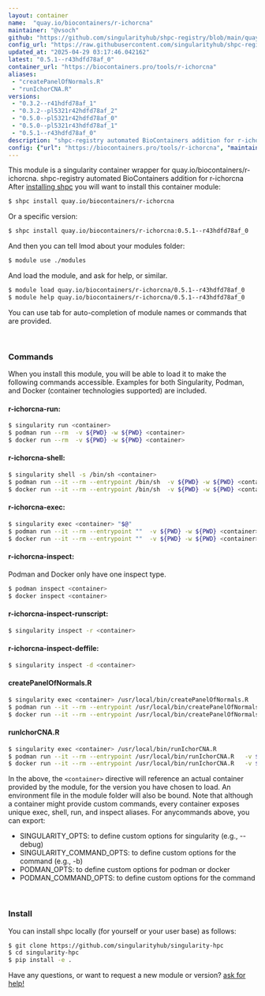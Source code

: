 ```yaml
---
layout: container
name:  "quay.io/biocontainers/r-ichorcna"
maintainer: "@vsoch"
github: "https://github.com/singularityhub/shpc-registry/blob/main/quay.io/biocontainers/r-ichorcna/container.yaml"
config_url: "https://raw.githubusercontent.com/singularityhub/shpc-registry/main/quay.io/biocontainers/r-ichorcna/container.yaml"
updated_at: "2025-04-29 03:17:46.042162"
latest: "0.5.1--r43hdfd78af_0"
container_url: "https://biocontainers.pro/tools/r-ichorcna"
aliases:
 - "createPanelOfNormals.R"
 - "runIchorCNA.R"
versions:
 - "0.3.2--r41hdfd78af_1"
 - "0.3.2--pl5321r42hdfd78af_2"
 - "0.5.0--pl5321r42hdfd78af_0"
 - "0.5.0--pl5321r43hdfd78af_1"
 - "0.5.1--r43hdfd78af_0"
description: "shpc-registry automated BioContainers addition for r-ichorcna"
config: {"url": "https://biocontainers.pro/tools/r-ichorcna", "maintainer": "@vsoch", "description": "shpc-registry automated BioContainers addition for r-ichorcna", "latest": {"0.5.1--r43hdfd78af_0": "sha256:97ee2e624a43c46ae55ea28a72566d239f2a01211d9e84a9755cff01816aed51"}, "tags": {"0.3.2--r41hdfd78af_1": "sha256:03e5a912ec6db75c41d7f8660b061cbda4b9256b9d5fce96de5560a96f43d8a7", "0.3.2--pl5321r42hdfd78af_2": "sha256:814636fa1f6a546120b065e5e252cb663f30774eaa646c3c911d2b3cbaadbdeb", "0.5.0--pl5321r42hdfd78af_0": "sha256:3effbf6ca62e0f1941bfdf96eb2e5d9131a68cdc91597be6ddb3bd97ad152a42", "0.5.0--pl5321r43hdfd78af_1": "sha256:51e8ff5f610fde81268d7ba3d4ae0905982675d8d5cce4e18fd24775afa6c431", "0.5.1--r43hdfd78af_0": "sha256:97ee2e624a43c46ae55ea28a72566d239f2a01211d9e84a9755cff01816aed51"}, "docker": "quay.io/biocontainers/r-ichorcna", "aliases": {"createPanelOfNormals.R": "/usr/local/bin/createPanelOfNormals.R", "runIchorCNA.R": "/usr/local/bin/runIchorCNA.R"}}
---
```


This module is a singularity container wrapper for quay.io/biocontainers/r-ichorcna.
shpc-registry automated BioContainers addition for r-ichorcna
After [installing shpc](#install) you will want to install this container module:


```bash
$ shpc install quay.io/biocontainers/r-ichorcna
```

Or a specific version:

```bash
$ shpc install quay.io/biocontainers/r-ichorcna:0.5.1--r43hdfd78af_0
```

And then you can tell lmod about your modules folder:

```bash
$ module use ./modules
```

And load the module, and ask for help, or similar.

```bash
$ module load quay.io/biocontainers/r-ichorcna/0.5.1--r43hdfd78af_0
$ module help quay.io/biocontainers/r-ichorcna/0.5.1--r43hdfd78af_0
```

You can use tab for auto-completion of module names or commands that are provided.

<br>

### Commands

When you install this module, you will be able to load it to make the following commands accessible.
Examples for both Singularity, Podman, and Docker (container technologies supported) are included.

#### r-ichorcna-run:

```bash
$ singularity run <container>
$ podman run --rm  -v ${PWD} -w ${PWD} <container>
$ docker run --rm  -v ${PWD} -w ${PWD} <container>
```

#### r-ichorcna-shell:

```bash
$ singularity shell -s /bin/sh <container>
$ podman run --it --rm --entrypoint /bin/sh  -v ${PWD} -w ${PWD} <container>
$ docker run --it --rm --entrypoint /bin/sh  -v ${PWD} -w ${PWD} <container>
```

#### r-ichorcna-exec:

```bash
$ singularity exec <container> "$@"
$ podman run --it --rm --entrypoint ""  -v ${PWD} -w ${PWD} <container> "$@"
$ docker run --it --rm --entrypoint ""  -v ${PWD} -w ${PWD} <container> "$@"
```

#### r-ichorcna-inspect:

Podman and Docker only have one inspect type.

```bash
$ podman inspect <container>
$ docker inspect <container>
```

#### r-ichorcna-inspect-runscript:

```bash
$ singularity inspect -r <container>
```

#### r-ichorcna-inspect-deffile:

```bash
$ singularity inspect -d <container>
```


#### createPanelOfNormals.R

```bash
$ singularity exec <container> /usr/local/bin/createPanelOfNormals.R
$ podman run --it --rm --entrypoint /usr/local/bin/createPanelOfNormals.R   -v ${PWD} -w ${PWD} <container> -c " $@"
$ docker run --it --rm --entrypoint /usr/local/bin/createPanelOfNormals.R   -v ${PWD} -w ${PWD} <container> -c " $@"
```


#### runIchorCNA.R

```bash
$ singularity exec <container> /usr/local/bin/runIchorCNA.R
$ podman run --it --rm --entrypoint /usr/local/bin/runIchorCNA.R   -v ${PWD} -w ${PWD} <container> -c " $@"
$ docker run --it --rm --entrypoint /usr/local/bin/runIchorCNA.R   -v ${PWD} -w ${PWD} <container> -c " $@"
```



In the above, the `<container>` directive will reference an actual container provided
by the module, for the version you have chosen to load. An environment file in the
module folder will also be bound. Note that although a container
might provide custom commands, every container exposes unique exec, shell, run, and
inspect aliases. For anycommands above, you can export:

 - SINGULARITY_OPTS: to define custom options for singularity (e.g., --debug)
 - SINGULARITY_COMMAND_OPTS: to define custom options for the command (e.g., -b)
 - PODMAN_OPTS: to define custom options for podman or docker
 - PODMAN_COMMAND_OPTS: to define custom options for the command

<br>

### Install

You can install shpc locally (for yourself or your user base) as follows:

```bash
$ git clone https://github.com/singularityhub/singularity-hpc
$ cd singularity-hpc
$ pip install -e .
```

Have any questions, or want to request a new module or version? [ask for help!](https://github.com/singularityhub/singularity-hpc/issues)